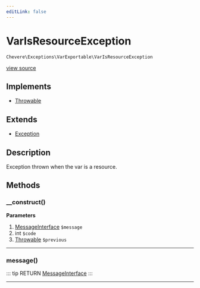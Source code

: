 ```yaml
---
editLink: false
---
```


# VarIsResourceException

`Chevere\Exceptions\VarExportable\VarIsResourceException`

[view source](https://github.com/chevere/chevere/blob/master/exceptions/VarExportable/VarIsResourceException.php)

## Implements

- [Throwable](https://www.php.net/manual/class.throwable)

## Extends

- [Exception](../Core/Exception.md)

## Description

Exception thrown when the var is a resource.

## Methods

### __construct()

**Parameters**

1. [MessageInterface](../../Interfaces/Message/MessageInterface.md) `$message`
2. int `$code`
3. [Throwable](https://www.php.net/manual/class.throwable) `$previous`

---

### message()

::: tip RETURN
[MessageInterface](../../Interfaces/Message/MessageInterface.md)
:::

---
